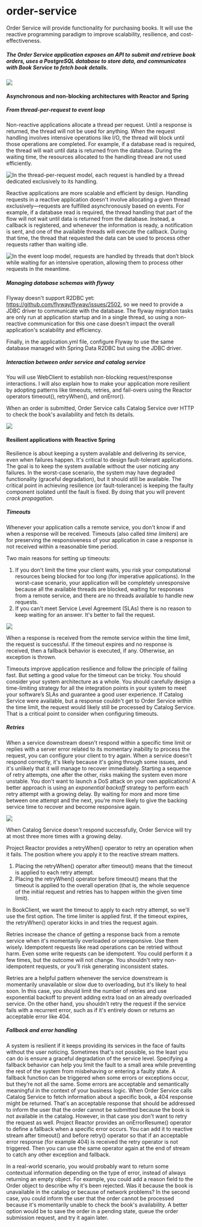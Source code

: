 # order-service

Order Service will provide functionality for purchasing books.
It will use the reactive programming paradigm to improve scalability, resilience, and cost-effectiveness.

##### The Order Service application exposes an API to submit and retrieve book orders, uses a PostgreSQL database to store data, and communicates with Book Service to fetch book details.

![](https://github.com/sanjayrawat1/bookshop/blob/main/order-service/diagrams/order-service.drawio.svg)

#### Asynchronous and non-blocking architectures with Reactor and Spring

##### From thread-per-request to event loop
Non-reactive applications allocate a thread per request. Until a response is returned, the thread will not be used for anything. When the request handling
involves intensive operations like I/O, the thread will block until those operations are completed. For example, if a database read is required, the thread
will wait until data is returned from the database. During the waiting time, the resources allocated to the handling thread are not used efficiently.

![](https://github.com/sanjayrawat1/bookshop/blob/main/order-service/diagrams/thread-per-request-model.drawio.svg "In the thread-per-request model, each request
is handled by a thread dedicated exclusively to its handling.")

Reactive applications are more scalable and efficient by design. Handling requests in a reactive application doesn't involve allocating a given thread
exclusively—requests are fulfilled asynchronously based on events. For example, if a database read is required, the thread handling that part of the flow will
not wait until data is returned from the database. Instead, a callback is registered, and whenever the information is ready, a notification is sent, and one of
the available threads will execute the callback. During that time, the thread that requested the data can be used to process other requests rather than waiting idle.

![](https://github.com/sanjayrawat1/bookshop/blob/main/order-service/diagrams/event-loop-model.drawio.svg "In the event loop model, requests are handled by
threads that don’t block while waiting for an intensive operation, allowing them to process other requests in the meantime.")

##### Managing database schemas with flyway
Flyway doesn't support R2DBC yet: https://github.com/flyway/flyway/issues/2502, so we need to provide a JDBC driver to communicate with the database. The flyway migration tasks are only run at application
startup and in a single thread, so using a non-reactive communication for this one case doesn't impact the overall application's scalability and efficiency.

Finally, in the application.yml file, configure Flyway to use the same database managed with Spring Data R2DBC but using the JDBC driver.

##### Interaction between order service and catalog service
You will use WebClient to establish non-blocking request/response interactions. I will also explain how to make your application more resilient by adopting patterns like
timeouts, retries, and fail-overs using the Reactor operators timeout(), retryWhen(), and onError().

When an order is submitted, Order Service calls Catalog Service over HTTP to check the book's availability and fetch its details.

![](https://github.com/sanjayrawat1/bookshop/blob/main/order-service/diagrams/order-service-interaction-with-catalog-service.drawio.svg)

#### Resilient applications with Reactive Spring

Resilience is about keeping a system available and delivering its service, even when failures happen. It's critical to design fault-tolerant applications.
The goal is to keep the system available without the user noticing any failures. In the worst-case scenario, the system may have degraded functionality
(graceful degradation), but it should still be available.
The critical point in achieving resilience (or fault-tolerance) is keeping the faulty component isolated until the fault is fixed. By doing that you will
prevent _crack propagation_.

##### Timeouts
Whenever your application calls a remote service, you don't know if and when a response will be received. Timeouts (also called _time limiters_) are for
preserving the responsiveness of your application in case a response is not received within a reasonable time period.

Two main reasons for setting up timeouts:
1. If you don't limit the time your client waits, you risk your computational resources being blocked for too long (for imperative applications).
In the worst-case scenario, your application will be completely unresponsive because all the available threads are blocked, waiting for responses from a
remote service, and there are no threads available to handle new requests.
2. If you can't meet Service Level Agreement (SLAs) there is no reason to keep waiting for an answer. It's better to fail the request.

![](https://github.com/sanjayrawat1/bookshop/blob/main/order-service/diagrams/request-response-interaction-when-timeouts-and-failovers-defined.drawio.svg)

When a response is received from the remote service within the time limit, the request is successful. If the timeout expires and no response is received,
then a fallback behavior is executed, if any. Otherwise, an exception is thrown.

Timeouts improve application resilience and follow the principle of failing fast. But setting a good value for the timeout can be tricky. You should consider
your system architecture as a whole. You should carefully design a time-limiting strategy for all the integration points in your system to meet your software’s
SLAs and guarantee a good user experience.
If Catalog Service were available, but a response couldn't get to Order Service within the time limit, the request would likely still be processed by Catalog
Service. That is a critical point to consider when configuring timeouts.

##### Retries
When a service downstream doesn't respond within a specific time limit or replies with a server error related to its momentary inability to process the request,
you can configure your client to try again. When a service doesn't respond correctly, it's likely because it's going through some issues, and it's unlikely
that it will manage to recover immediately. Starting a sequence of retry attempts, one after the other, risks making the system even more unstable.
You don't want to launch a DoS attack on your own applications!
A better approach is using an _exponential backoff_ strategy to perform each retry attempt with a growing delay. By waiting for more and more time between one
attempt and the next, you're more likely to give the backing service time to recover and become responsive again.

![](https://github.com/sanjayrawat1/bookshop/blob/main/order-service/diagrams/request-response-interaction-when-retries-defined.drawio.svg)

When Catalog Service doesn't respond successfully, Order Service will try at most three more times with a growing delay.

Project Reactor provides a retryWhen() operator to retry an operation when it fails. The position where you apply it to the reactive stream matters.
1. Placing the retryWhen() operator after timeout() means that the timeout is applied to each retry attempt.
2. Placing the retryWhen() operator before timeout() means that the timeout is applied to the overall operation (that is, the whole sequence of the initial
request and retries has to happen within the given time limit).

In BookClient, we want the timeout to apply to each retry attempt, so we'll use the first option. The time limiter is applied first. If the timeout expires,
the retryWhen() operator kicks in and tries the request again.

Retries increase the chance of getting a response back from a remote service when it's momentarily overloaded or unresponsive. Use them wisely.
Idempotent requests like read operations can be retried without harm. Even some write requests can be idempotent. You could perform it a few times,
but the outcome will not change. You shouldn't retry non-idempotent requests, or you'll risk generating inconsistent states.

Retries are a helpful pattern whenever the service downstream is momentarily unavailable or slow due to overloading, but it's likely to heal soon. In this case,
you should limit the number of retries and use exponential backoff to prevent adding extra load on an already overloaded service. On the other hand,
you shouldn't retry the request if the service fails with a recurrent error, such as if it's entirely down or returns an acceptable error like 404.

##### Fallback and error handling
A system is resilient if it keeps providing its services in the face of faults without the user noticing. Sometimes that's not possible, so the least you can
do is ensure a graceful degradation of the service level. Specifying a fallback behavior can help you limit the fault to a small area while preventing the rest
of the system from misbehaving or entering a faulty state.
A fallback function can be triggered when some errors or exceptions occur, but they’re not all the same. Some errors are acceptable and semantically meaningful
in the context of your business logic. When Order Service calls Catalog Service to fetch information about a specific book, a 404 response might be returned.
That's an acceptable response that should be addressed to inform the user that the order cannot be submitted because the book is not available in the catalog.
However, in that case you don't want to retry the request as well. Project Reactor provides an onErrorResume() operator to define a fallback when a specific
error occurs. You can add it to reactive stream after timeout() and before retry() operator so that if an acceptable error response (for example 404) is
received the retry operator is not triggered. Then you can use the same operator again at the end of stream to catch any other exception and fallback.

In a real-world scenario, you would probably want to return some contextual information depending on the type of error, instead of always returning an empty
object. For example, you could add a reason field to the Order object to describe why it's been rejected. Was it because the book is unavailable in the catalog
or because of network problems? In the second case, you could inform the user that the order cannot be processed because it's momentarily unable to check the
book's availability. A better option would be to save the order in a pending state, queue the order submission request, and try it again later.
